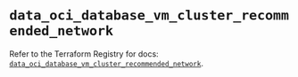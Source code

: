 # `data_oci_database_vm_cluster_recommended_network`

Refer to the Terraform Registry for docs: [`data_oci_database_vm_cluster_recommended_network`](https://registry.terraform.io/providers/hashicorp/oci/7.19.0/docs/data-sources/database_vm_cluster_recommended_network).
